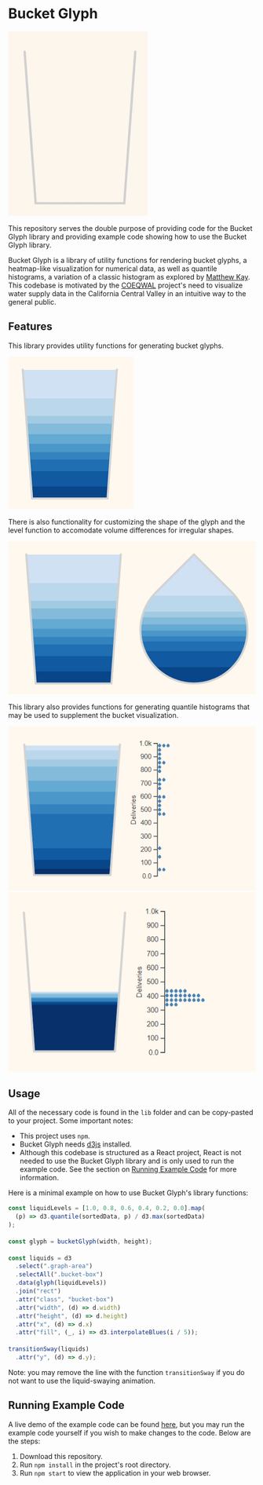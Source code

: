 # Bucket Glyph

![Animated bucket glyph](img/bucket-anim.gif)

This repository serves the double purpose of providing code for the Bucket Glyph library and providing example code showing how to use the Bucket Glyph library.

Bucket Glyph is a library of utility functions for rendering bucket glyphs, a heatmap-like visualization for numerical data, as well as quantile histograms, a variation of a classic histogram as explored by [Matthew Kay](https://dl.acm.org/doi/10.1145/2858036.2858558). This codebase is motivated by the [COEQWAL](https://live-coeqwal-ca.pantheon.berkeley.edu/) project's need to visualize water supply data in the California Central Valley in an intuitive way to the general public.

## Features

This library provides utility functions for generating bucket glyphs.

![Bucket glyph](img/bucket.png)

There is also functionality for customizing the shape of the glyph and the level function to accomodate volume differences for irregular shapes.

![Different shapes of bucket glyphs](img/different-buckets.png)

This library also provides functions for generating quantile histograms that may be used to supplement the bucket visualization.

![Example histogram with random data distributed throughout](img/histogram-1.png)
![Example histogram with random data clustered in one spot](img/histogram-2.png)

## Usage

All of the necessary code is found in the `lib` folder and can be copy-pasted to your project. Some important notes:

- This project uses `npm`.
- Bucket Glyph needs [d3js](https://d3js.org/) installed.
- Although this codebase is structured as a React project, React is not needed to use the Bucket Glyph library and is only used to run the example code. See the section on [Running Example Code](#running-example-code) for more information.

Here is a minimal example on how to use Bucket Glyph's library functions:

```js
const liquidLevels = [1.0, 0.8, 0.6, 0.4, 0.2, 0.0].map(
  (p) => d3.quantile(sortedData, p) / d3.max(sortedData)
);

const glyph = bucketGlyph(width, height);

const liquids = d3
  .select(".graph-area")
  .selectAll(".bucket-box")
  .data(glyph(liquidLevels))
  .join("rect")
  .attr("class", "bucket-box")
  .attr("width", (d) => d.width)
  .attr("height", (d) => d.height)
  .attr("x", (d) => d.x)
  .attr("fill", (_, i) => d3.interpolateBlues(i / 5));

transitionSway(liquids)
  .attr("y", (d) => d.y);
```

Note: you may remove the line with the function `transitionSway` if you do not want to use the liquid-swaying animation.

## Running Example Code

A live demo of the example code can be found [here](https://sarahayu.github.io/bucket-glyph/), but you may run the example code yourself if you wish to make changes to the code. Below are the steps:

1. Download this repository.
2. Run `npm install` in the project's root directory.
3. Run `npm start` to view the application in your web browser.

